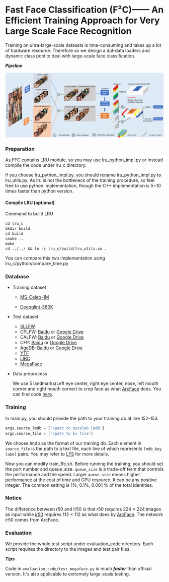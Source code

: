 # Fast Face Classification (F²C)—— An Efficient Training Approach for Very Large Scale Face Recognition

Training on ultra-large-scale datasets is time-consuming and takes up a lot of hardware resource. Therefore so we design a dul-data loaders and dynamic class pool to deal with large-scale face classification.

***Pipeline***

![Arch](source/pipe.jpg)
### Preparation
As FFC contains LRU module, so you may use lru_python_impl.py or instead 
compile the code under lru_c directory. 

If you choose lru_python_impl.py, you should rename lru_python_impl.py to lru_utils.py.
As lru is not the bottleneck of the training procedure, so feel free to use python implementation, though
the C++ implementation is 5~10 times faster than python version.

#### Compile LRU (optional)
Command to build LRU
``` shell
cd lru_c
mkdir build
cd build
cmake ..
make
cd ../../ && ln -s lru_c/build/lru_utils.so .
```
You can compare this two implementation using lru_c/python/compare_time.py
### Database
* Training dataset

     * [MS-Celeb-1M](https://github.com/deepinsight/insightface/tree/master/challenges/iccv19-lfr)

     * [Deepglint-360K](https://github.com/deepinsight/insightface/tree/master/recognition/partial_fc#Glint360K)

* Test dataset
    * [SLLFW](http://whdeng.cn/SLLFW/pair_SLLFW.txt)
    * CPLFW: [Baidu](https://pan.baidu.com/s/1i6iHztN)  or [Google Drive](https://drive.google.com/file/d/1aInOZtuvKkiV-Gtitcv1-daZshL-8PAE/view?usp=sharing)
    * CALFW: [Baidu](http://pan.baidu.com/s/1ge6wFuV) or [Google Drive](https://drive.google.com/file/d/1_cYgy7VFCy6JqkR8EvOxCVS02jHN1ozm/view?usp=sharing)
    * CFP: [Baidu](https://pan.baidu.com/s/1lID0Oe9zE6RvlAdhtBlP1w) or [Google Drive](https://drive.google.com/file/d/13MPwlCqjiO6OqZWQkyHl0CjcJa4UEnEy/view?usp=sharing)
    * AgeDB: [Baidu](https://pan.baidu.com/s/1vf08K1C5CSF4w0YpF5KEww) or [Google Drive](https://drive.google.com/file/d/15el0xh5E6tSYJQ1KurAGgfggNjqg_t6d/view?usp=sharing)
    * [YTF](https://www.cs.tau.ac.il/~wolf/ytfaces/index.html#download)
    * [IJBC](https://nigos.nist.gov/facechallenges/data/IJBC/IJB-C_Protocols_update.tar.gz)
    * [MegaFace](http://megaface.cs.washington.edu/)
  
* Data preprocess

  We use 5 landmarks(Left eye center, right eye center, nose, left mouth corner and right mouth corner) to crop face as what [ArcFace](https://github.com/deepinsight/insightface) does. You can find code [here](https://github.com/JDAI-CV/FaceX-Zoo/blob/37c1e27c5833bf3bfc4dc4e68e2fa01380d6609b/face_sdk/core/image_cropper/arcface_cropper/FaceRecImageCropper.py#L95).

### Training
In main.py, you should provide the path to your training db at line 152-153.
```Python
args.source_lmdb = ['/path to msceleb.lmdb']
args.source_file = ['/path to kv file']
```

We choose lmdb as the format of our training db. Each element in ``source_file`` is the path to a text file, each line of which represents ```lmdb_key label``` pairs. 
You may refer to [LFS](https://github.com/tiandunx/loss_function_search) 
for more details.


Now you can modify train_ffc.sh. Before running the training, you should set the port number and queue_size.
``queue_size`` is a trade-off term that controls the performance and the speed. Larger ```queue_size``` means higher performance at the cost of time and GPU resource.
It can be any positive integer. The common setting is 1%, 0.1%, 0.001 % of the total identities.

### Notice
The difference between r50 and ir50 is that r50 requires 224 × 224 images as input while [ir50](https://github.com/deepinsight/insightface/tree/master/recognition/arcface_torch/backbones) requires 112 × 112 as what does by [ArcFace](https://github.com/deepinsight/insightface). The network ir50 comes from ArcFace. 
### Evaluation
We provide the whole test script under evaluation_code directory. Each script requires the directory to the images and test pair files. 

***__Tips__***

Code in ```evaluation_code/test_megaface.py``` is much ***faster*** than official version. It's also applicable to extremely large-scale testing.
